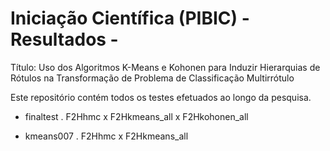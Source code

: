 # Iniciação Científica (PIBIC) - Resultados -

Título: Uso dos Algoritmos K-Means e Kohonen para Induzir Hierarquias de Rótulos na Transformação de Problema de Classificação Multirrótulo

Este repositório contém todos os testes efetuados ao longo da pesquisa. 

- finaltest
  . F2Hhmc x F2Hkmeans_all x F2Hkohonen_all

- kmeans007
  . F2Hhmc x F2Hkmeans_all
